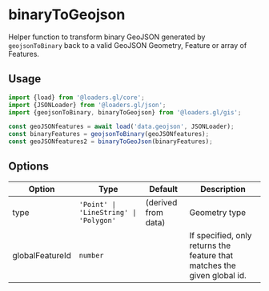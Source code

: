 # binaryToGeojson

Helper function to transform binary GeoJSON generated by `geojsonToBinary` back to
a valid GeoJSON Geometry, Feature or array of Features.

## Usage

```typescript
import {load} from '@loaders.gl/core';
import {JSONLoader} from '@loaders.gl/json';
import {geojsonToBinary, binaryToGeojson} from '@loaders.gl/gis';

const geoJSONfeatures = await load('data.geojson', JSONLoader);
const binaryFeatures = geojsonToBinary(geoJSONfeatures);
const geoJSONfeatures2 = binaryToGeoJson(binaryFeatures);
```

## Options

| Option          | Type                                   | Default             | Description                                                              |
| --------------- | -------------------------------------- | ------------------- | ------------------------------------------------------------------------ |
| type            | `'Point' \| 'LineString' \| 'Polygon'` | (derived from data) | Geometry type                                                            |
| globalFeatureId | `number`                               |                     | If specified, only returns the feature that matches the given global id. |
